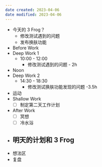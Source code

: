 ```yaml
---
date created: 2023-04-06 
date modified: 2023-04-06
---
```

- 今天的 3 Frog？
	- 修改测试遇到的问题
	- 发布换肤功能
- Before Work
- Deep Work 1
	- 10:00 - 12:00
		- 修改测试遇到的问题 - 2h
- Noon
- Deep Work 2
	- 14:30 - 18:30
		- 修改测试换肤功能发现的问题 -3.5h
- 运动
- Shallow Work
	- [ ] 制定第二天工作计划
- After Work
	- [ ] 冥想
	- [ ] 冷水浴
- 明天的计划和 3 Frog
	- 
- 想法区
- 复盘
